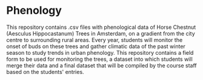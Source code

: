 # Phenology
This repository contains .csv files with phenological data of Horse Chestnut (Aesculus Hippocastanum) Trees in Amsterdam, on a gradient from the city centre to surrounding rural areas. Every year, students will monitor the onset of buds on these trees and gather climatic data of the past winter season to study trends in urban phenology. This repository contains a field form to be used for monitoring the trees,  a dataset into which students will merge their data and a final dataset that will be compiled by the course staff based on the students' entries. 
